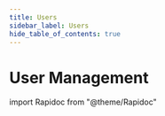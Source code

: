 ```yaml
---
title: Users
sidebar_label: Users
hide_table_of_contents: true
---
```


# User Management

import Rapidoc from "@theme/Rapidoc"

<Rapidoc apiUrl="/v2.0/user.usermanagment">
</Rapidoc>
